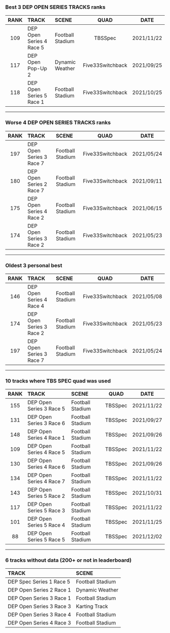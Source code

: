 ### Best 3 DEP OPEN SERIES TRACKS ranks
|RANK|TRACK|SCENE|QUAD|DATE|
|:---:|:---|:---|:---:|:---:|
|109|DEP Open Series 4 Race 5|Football Stadium|TBSSpec|2021/11/22|
|117|DEP Open Pop-Up 2|Dynamic Weather|Five33Switchback|2021/09/25|
|118|DEP Open Series 5 Race 1|Football Stadium|Five33Switchback|2021/10/25|
---
### Worse 4 DEP OPEN SERIES TRACKS ranks
|RANK|TRACK|SCENE|QUAD|DATE|
|:---:|:---|:---|:---:|:---:|
|197|DEP Open Series 3 Race 7|Football Stadium|Five33Switchback|2021/05/24|
|180|DEP Open Series 2 Race 7|Football Stadium|Five33Switchback|2021/09/11|
|175|DEP Open Series 4 Race 2|Football Stadium|Five33Switchback|2021/06/15|
|174|DEP Open Series 3 Race 2|Football Stadium|Five33Switchback|2021/05/23|
---
### Oldest 3 personal best
|RANK|TRACK|SCENE|QUAD|DATE|
|:---:|:---|:---|:---:|:---:|
|146|DEP Open Series 4 Race 4|Football Stadium|Five33Switchback|2021/05/08|
|174|DEP Open Series 3 Race 2|Football Stadium|Five33Switchback|2021/05/23|
|197|DEP Open Series 3 Race 7|Football Stadium|Five33Switchback|2021/05/24|
---
### 10 tracks where TBS SPEC quad was used
|RANK|TRACK|SCENE|QUAD|DATE|
|:---:|:---|:---|:---:|:---:|
|155|DEP Open Series 3 Race 5|Football Stadium|TBSSpec|2021/11/22|
|131|DEP Open Series 3 Race 6|Football Stadium|TBSSpec|2021/09/27|
|148|DEP Open Series 4 Race 1|Football Stadium|TBSSpec|2021/09/26|
|109|DEP Open Series 4 Race 5|Football Stadium|TBSSpec|2021/11/22|
|130|DEP Open Series 4 Race 6|Football Stadium|TBSSpec|2021/09/26|
|134|DEP Open Series 4 Race 7|Football Stadium|TBSSpec|2021/11/22|
|143|DEP Open Series 5 Race 2|Football Stadium|TBSSpec|2021/10/31|
|117|DEP Open Series 5 Race 3|Football Stadium|TBSSpec|2021/11/22|
|101|DEP Open Series 5 Race 4|Football Stadium|TBSSpec|2021/11/25|
|88|DEP Open Series 5 Race 5|Football Stadium|TBSSpec|2021/12/02|
---
### 6 tracks without data (200+ or not in leaderboard)
|TRACK|SCENE|
|:---|:---|
|DEP Spec Series 1 Race 5|Football Stadium|
|DEP Open Series 2 Race 1|Dynamic Weather|
|DEP Open Series 3 Race 1|Football Stadium|
|DEP Open Series 3 Race 3|Karting Track|
|DEP Open Series 3 Race 4|Football Stadium|
|DEP Open Series 4 Race 3|Football Stadium|
